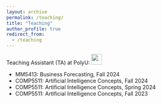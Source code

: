 ```yaml
---
layout: archive
permalink: /teaching/
title: "Teaching"
author_profile: true
redirect_from:
  - /teaching
---
```

Teaching Assistant (TA) at PolyU: <img src='/images/polyu_logo.png' style='width: 2em;'>
+ MM5413: Business Forecasting, Fall 2024
+ COMP5511: Artificial Intelligence Concepts, Fall 2024
+ COMP5511: Artificial Intelligence Concepts, Spring 2024
+ COMP5511: Artificial Intelligence Concepts, Fall 2023

